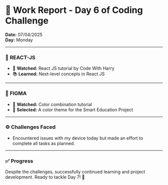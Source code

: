 # 📝 Work Report - Day 6 of Coding Challenge

**Date:** 07/04/2025  
**Day:** Monday  

---

### 🚀 **REACT-JS**

- 🎥 **Watched:** React JS tutorial by Code With Harry  
- 📚 **Learned:** Next-level concepts in React JS  

---

### 🎨 **FIGMA**

- 🎥 **Watched:** Color combination tutorial  
- 🎨 **Selected:** A color theme for the Smart Education Project  

---

### ⚙️ **Challenges Faced**

- Encountered issues with my device today but made an effort to complete all tasks as planned.  

---

### ✅ **Progress**

Despite the challenges, successfully continued learning and project development. Ready to tackle Day 7! 🚀